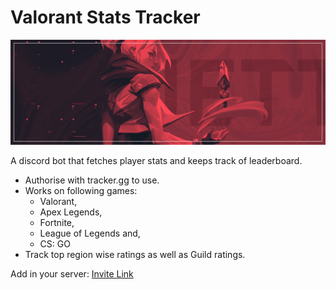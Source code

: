# Valorant Stats Tracker

![vyomaaverse](https://github.com/vyomaaverse/Valorant-Stats-Tracker/blob/main/src/resources/jett.jpg)

A discord bot that fetches player stats and keeps track of leaderboard. 
- Authorise with tracker.gg to use.
- Works on following games:
  - Valorant,
  - Apex Legends,
  - Fortnite,
  - League of Legends and,
  - CS: GO
- Track top region wise ratings as well as Guild ratings.

Add in your server: [Invite Link](https://discord.com/api/oauth2/authorize?client_id=1032654133460729897&permissions=3072&scope=bot)
